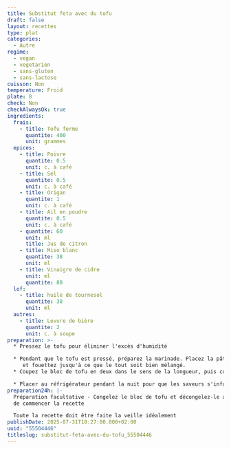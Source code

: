 ```yaml
---
title: Substitut feta avec du tofu
draft: false
layout: recettes
type: plat
categories:
  - Autre
regime:
  - vegan
  - vegetarien
  - sans-gluten
  - sans-lactose
cuisson: Non
temperature: Froid
plate: 8
check: Non
checkAlwaysOk: true
ingredients:
  frais:
    - title: Tofu ferme
      quantite: 400
      unit: grammes
  epices:
    - title: Poivre
      quantite: 0.5
      unit: c. à café
    - title: Sel
      quantite: 0.5
      unit: c. à café
    - title: Origan
      quantite: 1
      unit: c. à café
    - title: Ail en poudre
      quantite: 0.5
      unit: c. à café
    - quantite: 60
      unit: ml
      title: Jus de citron
    - title: Miso blanc
      quantite: 38
      unit: ml
    - title: Vinaigre de cidre
      unit: ml
      quantite: 80
  lof:
    - title: huile de tournesol
      quantite: 30
      unit: ml
  autres:
    - title: Levure de bière
      quantite: 2
      unit: c. à soupe
preparation: >-
  * Pressez le tofu pour éliminer l'excès d'humidité

  * Pendant que le tofu est pressé, préparez la marinade. Placez la pâte de miso, le vinaigre, le jus de citron, l'huile d'olive, la poudre d'ail, l'origan séché, la levure nutritionnelle, le sel, le poivre noir dans un grand bol
     et fouettez jusqu'à ce que le tout soit bien mélangé.
  * Coupez le bloc de tofu en deux dans le sens de la longueur, puis coupez-le en petits cubes. Ajoutez les cubes de tofu à la marinade, placez le couvercle sur le bol et secouez doucement pour enrober le tofu dans la marinade, ou utilisez une cuillère ou une spatule en silicone et mélangez délicatement les cubes de tofu dans la marinade. 

  * Placer au réfrigérateur pendant la nuit pour que les saveurs s'infusent pleinement dans le tofu.
preparation24h: |-
  Préparation facultative - Congelez le bloc de tofu et décongelez-le avant 
  de commencer la recette

  Toute la recette doit être faite la veille idéalement
publishDate: 2025-07-31T10:27:00.000+02:00
uuid: "55504446"
titleslug: substitut-feta-avec-du-tofu_55504446
---
```

